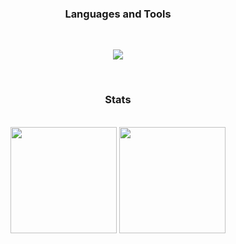 <div align="center">	
	
  ### Languages and Tools 
  
</div>

<br>

<p align="center">
  <a href="https://skillicons.dev">
    <img src="https://skillicons.dev/icons?i=js,ts,express,react,nodejs,tailwind,py,cs,java,solidity,mongodb,mysql,git,postman&perline=7" />
  </a>
</p>

<br>

<div align="center">
	
  ### Stats
  
</div>

<br>

<div align="center">
      <img 
	align="center"
        src="https://github-readme-stats.vercel.app/api/top-langs/?username=dlanx6&theme=react&layout=compact"
	height="170"
      />
      <img 
	align="center"
        src="https://github-readme-stats.vercel.app/api?username=dlanx6&show_icons=true&theme=react"
	height="170"
      />
</div>
